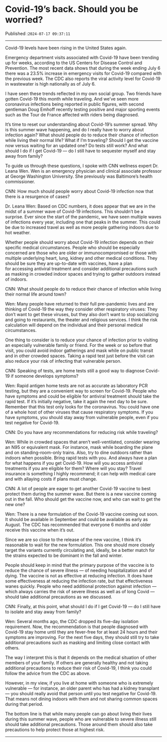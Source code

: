 # Covid-19’s back. Should you be worried?

Published :`2024-07-17 09:37:11`

---

Covid-19 levels have been rising in the United States again.

Emergency department visits associated with Covid-19 have been trending up for weeks, according to the US Centers for Disease Control and Prevention. The most recent data shows that during the week ending July 6 there was a 23.5% increase in emergency visits for Covid-19 compared with the previous week. The CDC also reports the viral activity level for Covid-19 in wastewater is high nationally as of July 6.

I have seen these trends reflected in my own social group. Two friends have gotten Covid-19 this month while traveling. And we’ve seen more coronavirus infections being reported in public figures, with second gentleman Doug Emhoff recently testing positive and major sporting events such as the Tour de France affected with riders being diagnosed.

It’s time to reset our understanding about Covid-19’s summer spread. Why is this summer wave happening, and do I really have to worry about infection again? What should people do to reduce their chance of infection while living their normal life? What if I’m traveling? Should I get the vaccine now versus waiting for an updated one? Do tests still work? And what should I do if I get Covid-19 — do I still have to sequester myself and stay away from family?

To guide us through these questions, I spoke with CNN wellness expert Dr. Leana Wen. Wen is an emergency physician and clinical associate professor at George Washington University. She previously was Baltimore’s health commissioner.

CNN: How much should people worry about Covid-19 infection now that there is a resurgence of cases?

Dr. Leana Wen: Based on CDC numbers, it does appear that we are in the midst of a summer wave of Covid-19 infections. This shouldn’t be a surprise. Ever since the start of the pandemic, we have seen multiple waves of infections every year, including one that peaks in the summer. This could be due to increased travel as well as more people gathering indoors due to hot weather.

Whether people should worry about Covid-19 infection depends on their specific medical circumstances. People who should be especially concerned are those who are older or immunocompromised or those with multiple underlying heart, lung, kidney and other medical conditions. They should be sure they are up-to-date with vaccines, have a plan for accessing antiviral treatment and consider additional precautions such as masking in crowded indoor spaces and trying to gather outdoors instead of indoors.

CNN: What should people do to reduce their chance of infection while living their normal life around town?

Wen: Many people have returned to their full pre-pandemic lives and are thinking of Covid-19 the way they consider other respiratory viruses: They don’t want to get these viruses, but they also don’t want to stop socializing and going to restaurants, the theater and religious services. I think the risk calculation will depend on the individual and their personal medical circumstances.

One thing to consider is to reduce your chance of infection prior to visiting an especially vulnerable family or friend. For the week or so before that visit, you could avoid indoor gatherings and mask while on public transit and in other crowded spaces. Taking a rapid test just before the visit can also reduce your risk of infecting that vulnerable person.

CNN: Speaking of tests, are home tests still a good way to diagnose Covid-19 if someone develops symptoms?

Wen: Rapid antigen home tests are not as accurate as laboratory PCR testing, but they are a convenient way to screen for Covid-19. People who have symptoms and could be eligible for antiviral treatment should take the rapid test. If it’s initially negative, take it again the next day to be sure. Remember that this test only looks for the coronavirus. You could have one of a whole host of other viruses that cause respiratory symptoms. If you have symptoms, you should stay away from vulnerable people, even if you test negative for Covid-19.

CNN: Do you have any recommendations for reducing risk while traveling?

Wen: While in crowded spaces that aren’t well-ventilated, consider wearing an N95 or equivalent mask. For instance, mask while boarding the plane and on standing-room-only trains. Also, try to dine outdoors rather than indoors when possible. Bring rapid tests with you. And always have a plan for what happens if you get Covid-19. How will you access antiviral treatments if you are eligible for them? Where will you stay? Travel insurance is something I highly recommend; it can help with medical care and with allaying costs if plans must change.

CNN: A lot of people are eager to get another Covid-19 vaccine to best protect them during the summer wave. But there is a new vaccine coming out in the fall. Who should get the vaccine now, and who can wait to get the new one?

Wen: There is a new formulation of the Covid-19 vaccine coming out soon. It should be available in September and could be available as early as August. The CDC has recommended that everyone 6 months and older receive this vaccine when it’s out.

Since we are so close to the release of the new vaccine, I think it’s reasonable to wait for the new formulation. This one should more closely target the variants currently circulating and, ideally, be a better match for the strains expected to be dominant in the fall and winter.

People should keep in mind that the primary purpose of the vaccine is to reduce the chance of severe illness — of needing hospitalization and of dying. The vaccine is not as effective at reducing infection. It does have some effectiveness at reducing the infection rate, but that effectiveness wanes quickly. People who need additional protection against infection — which always carries the risk of severe illness as well as of long Covid — should take additional precautions as we discussed.

CNN: Finally, at this point, what should I do if I get Covid-19 — do I still have to isolate and stay away from family?

Wen: Several months ago, the CDC dropped its five-day isolation requirement. Now, the recommendation is that people diagnosed with Covid-19 stay home until they are fever-free for at least 24 hours and their symptoms are improving. For the next five days, they should still try to take additional precautions such as masking and limiting close contact with others.

The way I interpret this is that it depends on the medical situation of other members of your family. If others are generally healthy and not taking additional precautions to reduce their risk of Covid-19, I think you could follow the advice from the CDC as above.

However, in my view, if you live at home with someone who is extremely vulnerable — for instance, an older parent who has had a kidney transplant — you should really avoid that person until you test negative for Covid-19. That means not dining indoors with them and not sharing common spaces during that period.

The bottom line is that while many people can go about living their lives during this summer wave, people who are vulnerable to severe illness still should take additional precautions. Those around them should also take precautions to help protect those at highest risk.

---

